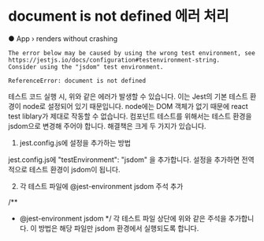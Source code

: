 # document is not defined 에러 처리

  ● App › renders without crashing

    The error below may be caused by using the wrong test environment, see https://jestjs.io/docs/configuration#testenvironment-string.
    Consider using the "jsdom" test environment.

    ReferenceError: document is not defined
테스트 코드 실행 시, 위와 같은 에러가 발생할 수 있습니다. 이는 Jest의 기본 테스트 환경이 node로 설정되어 있기 때문입니다. node에는 DOM 객체가 없기 때문에 react test liblary가 제대로 작동할 수 없습니다. 컴포넌트 테스트를 위해서는 테스트 환경을 jsdom으로 변경해 주어야 합니다. 해결책은 크게 두 가지가 있습니다.

1. jest.config.js에 설정을 추가하는 방법

jest.config.js에 "testEnvironment": "jsdom" 을  추가합니다. 설정을 추가하면 전역적으로 테스트 환경이 jsdom이 됩니다.

2. 각 테스트 파일에 @jest-environment jsdom 주석 추가

/**
 * @jest-environment jsdom
 */
각 테스트 파일 상단에 위와 같은 주석을 추가합니다. 이 방법은 해당 파일만 jsdom 환경에서 실행되도록 합니다.

